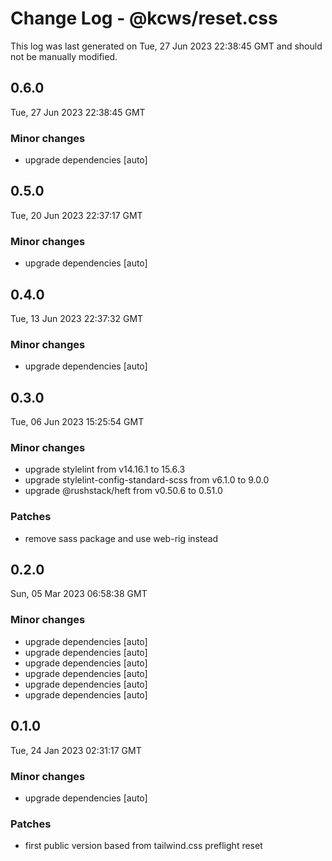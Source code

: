 # Change Log - @kcws/reset.css

This log was last generated on Tue, 27 Jun 2023 22:38:45 GMT and should not be manually modified.

## 0.6.0
Tue, 27 Jun 2023 22:38:45 GMT

### Minor changes

- upgrade dependencies [auto]

## 0.5.0
Tue, 20 Jun 2023 22:37:17 GMT

### Minor changes

- upgrade dependencies [auto]

## 0.4.0
Tue, 13 Jun 2023 22:37:32 GMT

### Minor changes

- upgrade dependencies [auto]

## 0.3.0
Tue, 06 Jun 2023 15:25:54 GMT

### Minor changes

- upgrade stylelint from v14.16.1 to 15.6.3
- upgrade stylelint-config-standard-scss from v6.1.0 to 9.0.0
- upgrade @rushstack/heft from v0.50.6 to 0.51.0

### Patches

- remove sass package and use web-rig instead

## 0.2.0
Sun, 05 Mar 2023 06:58:38 GMT

### Minor changes

- upgrade dependencies [auto]
- upgrade dependencies [auto]
- upgrade dependencies [auto]
- upgrade dependencies [auto]
- upgrade dependencies [auto]
- upgrade dependencies [auto]

## 0.1.0
Tue, 24 Jan 2023 02:31:17 GMT

### Minor changes

- upgrade dependencies [auto]

### Patches

- first public version based from tailwind.css preflight reset

